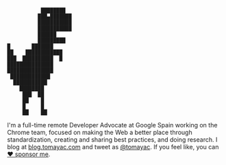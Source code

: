 ```
           ████████
          ███▄███████
          ███████████
          ███████████
          ██████
          █████████
█       ███████
██    ████████████
███  ██████████  █
███████████████
███████████████
 █████████████
  ███████████
    ████████
     ███  ██
     ██    █
     █     █
     ██    ██
```

I'm a full-time remote Developer Advocate at Google Spain
working on the Chrome team,
focused on making the Web a better place
through standardization, creating and sharing best practices,
and doing research.
I blog at [blog.tomayac.com](https://blog.tomayac.com/) and
tweet as [@tomayac](https://twitter.com/tomayac).
If you feel like, you can [♥️ sponsor me](https://github.com/sponsors/tomayac).
